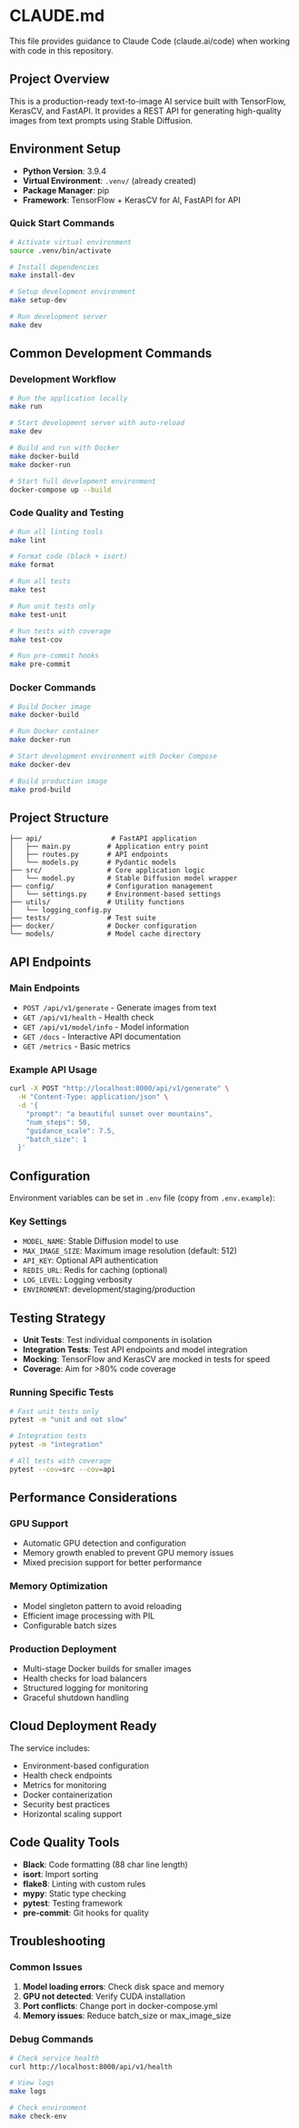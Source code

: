 # CLAUDE.md

This file provides guidance to Claude Code (claude.ai/code) when working with code in this repository.

## Project Overview

This is a production-ready text-to-image AI service built with TensorFlow, KerasCV, and FastAPI. It provides a REST API for generating high-quality images from text prompts using Stable Diffusion.

## Environment Setup

- **Python Version**: 3.9.4
- **Virtual Environment**: `.venv/` (already created)
- **Package Manager**: pip
- **Framework**: TensorFlow + KerasCV for AI, FastAPI for API

### Quick Start Commands
```bash
# Activate virtual environment
source .venv/bin/activate

# Install dependencies
make install-dev

# Setup development environment
make setup-dev

# Run development server
make dev
```

## Common Development Commands

### Development Workflow
```bash
# Run the application locally
make run

# Start development server with auto-reload
make dev

# Build and run with Docker
make docker-build
make docker-run

# Start full development environment
docker-compose up --build
```

### Code Quality and Testing
```bash
# Run all linting tools
make lint

# Format code (black + isort)
make format

# Run all tests
make test

# Run unit tests only
make test-unit

# Run tests with coverage
make test-cov

# Run pre-commit hooks
make pre-commit
```

### Docker Commands
```bash
# Build Docker image
make docker-build

# Run Docker container
make docker-run

# Start development environment with Docker Compose
make docker-dev

# Build production image
make prod-build
```

## Project Structure

```
├── api/                 # FastAPI application
│   ├── main.py         # Application entry point
│   ├── routes.py       # API endpoints
│   └── models.py       # Pydantic models
├── src/                # Core application logic
│   └── model.py        # Stable Diffusion model wrapper
├── config/             # Configuration management
│   └── settings.py     # Environment-based settings
├── utils/              # Utility functions
│   └── logging_config.py
├── tests/              # Test suite
├── docker/             # Docker configuration
└── models/             # Model cache directory
```

## API Endpoints

### Main Endpoints
- `POST /api/v1/generate` - Generate images from text
- `GET /api/v1/health` - Health check
- `GET /api/v1/model/info` - Model information
- `GET /docs` - Interactive API documentation
- `GET /metrics` - Basic metrics

### Example API Usage
```bash
curl -X POST "http://localhost:8000/api/v1/generate" \
  -H "Content-Type: application/json" \
  -d '{
    "prompt": "a beautiful sunset over mountains",
    "num_steps": 50,
    "guidance_scale": 7.5,
    "batch_size": 1
  }'
```

## Configuration

Environment variables can be set in `.env` file (copy from `.env.example`):

### Key Settings
- `MODEL_NAME`: Stable Diffusion model to use
- `MAX_IMAGE_SIZE`: Maximum image resolution (default: 512)
- `API_KEY`: Optional API authentication
- `REDIS_URL`: Redis for caching (optional)
- `LOG_LEVEL`: Logging verbosity
- `ENVIRONMENT`: development/staging/production

## Testing Strategy

- **Unit Tests**: Test individual components in isolation
- **Integration Tests**: Test API endpoints and model integration
- **Mocking**: TensorFlow and KerasCV are mocked in tests for speed
- **Coverage**: Aim for >80% code coverage

### Running Specific Tests
```bash
# Fast unit tests only
pytest -m "unit and not slow"

# Integration tests
pytest -m "integration"

# All tests with coverage
pytest --cov=src --cov=api
```

## Performance Considerations

### GPU Support
- Automatic GPU detection and configuration
- Memory growth enabled to prevent GPU memory issues
- Mixed precision support for better performance

### Memory Optimization
- Model singleton pattern to avoid reloading
- Efficient image processing with PIL
- Configurable batch sizes

### Production Deployment
- Multi-stage Docker builds for smaller images
- Health checks for load balancers
- Structured logging for monitoring
- Graceful shutdown handling

## Cloud Deployment Ready

The service includes:
- Environment-based configuration
- Health check endpoints
- Metrics for monitoring
- Docker containerization
- Security best practices
- Horizontal scaling support

## Code Quality Tools

- **Black**: Code formatting (88 char line length)
- **isort**: Import sorting
- **flake8**: Linting with custom rules
- **mypy**: Static type checking
- **pytest**: Testing framework
- **pre-commit**: Git hooks for quality

## Troubleshooting

### Common Issues
1. **Model loading errors**: Check disk space and memory
2. **GPU not detected**: Verify CUDA installation
3. **Port conflicts**: Change port in docker-compose.yml
4. **Memory issues**: Reduce batch_size or max_image_size

### Debug Commands
```bash
# Check service health
curl http://localhost:8000/api/v1/health

# View logs
make logs

# Check environment
make check-env
```